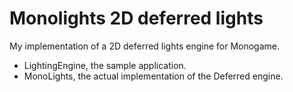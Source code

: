 # Monolights 2D deferred lights 
My implementation of a 2D deferred lights engine for Monogame. 

* LightingEngine, the sample application.
* MonoLights, the actual implementation of the Deferred engine.
